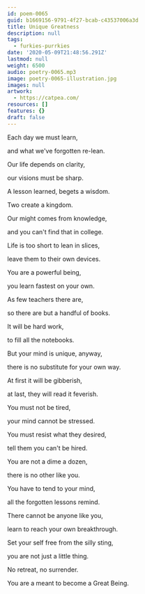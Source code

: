 ```yaml
---
id: poem-0065
guid: b1669156-9791-4f27-bcab-c43537006a3d
title: Unique Greatness
description: null
tags:
  - furkies-purrkies
date: '2020-05-09T21:48:56.291Z'
lastmod: null
weight: 6500
audio: poetry-0065.mp3
image: poetry-0065-illustration.jpg
images: null
artwork:
  - https://catpea.com/
resources: []
features: {}
draft: false
---
```


Each day we must learn,

and what we've forgotten re-lean.

Our life depends on clarity,

our visions must be sharp.

A lesson learned, begets a wisdom.

Two create a kingdom.

Our might comes from knowledge,

and you can't find that in college.

Life is too short to lean in slices,

leave them to their own devices.

You are a powerful being,

you learn fastest on your own.

As few teachers there are,

so there are but a handful of books.

It will be hard work,

to fill all the notebooks.

But your mind is unique, anyway,

there is no substitute for your own way.

At first it will be gibberish,

at last, they will read it feverish.

You must not be tired,

your mind cannot be stressed.

You must resist what they desired,

tell them you can't be hired.

You are not a dime a dozen,

there is no other like you.

You have to tend to your mind,

all the forgotten lessons remind.

There cannot be anyone like you,

learn to reach your own breakthrough.

Set your self free from the silly sting,

you are not just a little thing.

No retreat, no surrender.

You are a meant to become a Great Being.
